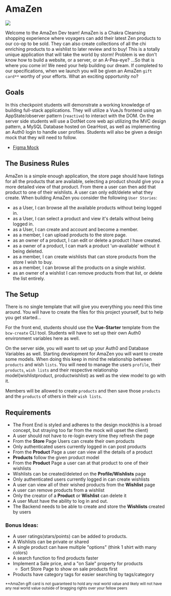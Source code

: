 # AmaZen
<img class="img-responsive" src="https://images.unsplash.com/photo-1472851294608-062f824d29cc?ixid=MXwxMjA3fDB8MHxwaG90by1wYWdlfHx8fGVufDB8fHw%3D&ixlib=rb-1.2.1&auto=format&fit=crop&w=1350&h=600&q=80">

Welcome to the AmaZen Dev team! AmaZen is a Chakra Cleansing shopping experience where voyagers can add their latest Zen products to our co-op to be sold. They can also create collections of all the chi enriching products to a wishlist to later review and to buy!  This is a totally unique application that will take the world by storm! Problem is we don't know how to build a website, or a server, or an A-Pea-eye? ...So that is where you come in!  We need your help building our dream. If completed to our specifications, when we launch you will be given an AmaZen `gift card**` worthy of your efforts. What an exciting opportunity no?

## Goals

In this checkpoint students will demonstrate a working knowledge of building full-stack applications. They will utilize a VueJs frontend using an AppState/observer pattern (`reactive`) to interact with the DOM. On the server side students will use a DotNet core web api utilizing the MVC design pattern, a MySQL Database hosted on GearHost, as well as implementing an Auth0 login to handle user profiles. Students will also be given a design mock that they will need to follow.
- [Figma Mock](https://www.figma.com/file/BHMu1rLH2lFEC13I6gYw5m/AmaZen-Mock?node-id=0%3A1)

## The Business Rules

AmaZen is a simple enough application, the store page should have listings for all the products that are available, selecting a product should give you a more detailed view of that product. From there a user can then add that product to one of their wishlists. A user can only edit/delete what they create.
When building AmaZen you consider the following `User Stories`:
 - as a User, I can browse all the available products without being logged in.
 - as a User, I can select a product and view it's details without being logged in.
 - as a User, I can create and account and become a member.
 - as a member, I can upload products to the store page.
 - as an owner of a product, I can edit or delete a product I have created.
 - as a owner of a product, I can mark a product 'un-available' without it being deleted.
 - as a member, I can create wishlists that can store products from the store I wish to buy.
 - as a member, I can browse all the products on a single wishlist.
 - as an owner of a wishlist I can remove products from that list, or delete the list entirely.

## The Setup
There is no single template that will give you everything you need this time around.  You will have to create the files for this project yourself, but to help you get started...

For the front end, students should use the **Vue-Starter** template from the `bcw-create` CLI tool.  Students will have to set up their own Auth0 environment variables here as well.

On the server side, you will want to set up your Auth0 and Database Variables as well. Starting development for AmaZen you will want to create some models. When doing this keep in mind the relationship between `products` and wish `lists`. You will need to manage the users `profile`, their `products`, `wish lists` and their respective relationship model(wishlistproduct, productwishlist) as well as the view model to go with it.

Members will be allowed to create `products` and then save those `products` and the  `products` of others in their `wish lists`.



## Requirements

- The Front End is styled and adheres to the design mock(this is a broad concept, but straying too far from the mock will upset the client)
- A user should not have to re-login every time they refresh the page
- From the **Store** Page Users can create their own products
- Only authenticated users currently logged in can post products
- From the **Product** Page a user can view all the details of a product
- **Products** follow the given product model
- From the **Product** Page a user can at that product to one of their wishlists
- Wishlists can be created/deleted on the **Profile/Wishlists** page
- Only authenticated users currently logged in can create wishlists
- A user can view all of their wished products from the **Wishlist** page
- A user can remove products from a wishlist
- Only the creator of a **Product** or **Wishlist** can delete it
- A user Must have the ability to log in and out.
- The Backend needs to be able to create and store the **Wishlists** created by users

### Bonus Ideas:
- A user ratings(stars/points) can be added to products.
- A Wishlists can be private or shared
- A single product can have multiple "options" (think 1 shirt with many colors)
- A search function to find products faster
- Implement a Sale price, and a "on Sale" property for products
    - Sort Store Page to show on sale products first
- Products have category tags for easier searching by tags/category


<small>**AmaZen gift card is not guaranteed to hold any real world value and likely will not have any real world value outside of bragging rights over your fellow peers</small>
